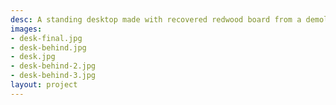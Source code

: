 ```yaml
---
desc: A standing desktop made with recovered redwood board from a demolished cardboard factory in Antioch, CA.
images:
- desk-final.jpg
- desk-behind.jpg
- desk.jpg
- desk-behind-2.jpg
- desk-behind-3.jpg
layout: project
---
```

